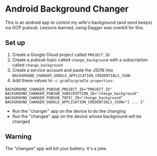 # Android Background Changer

This is an android app to control my wife's background (and send
beeps) via GCP pubsub. Lessons learned, using Dagger was overkill for this.

## Set up

1. Create a Google Cloud project called `PROJECT_ID`
2. Create a pubsub topic called `change_background` with a subscription called `change_background`
3. Create a service account and paste the JSON into `BACKGROUND_CHANGER_GOOGLE_APPLICATION_CREDENTIALS_JSON`
4. Add these values to `~/.gradle/gradle.properties`:

```
BACKGROUND_CHANGER_PUBSUB_PROJECT_ID="PROJECT_ID"
BACKGROUND_CHANGER_PUBSUB_SUBSCRIPTION_ID="change_background"
BACKGROUND_CHANGER_PUBSUB_TOPIC_ID="change_background"
BACKGROUND_CHANGER_GOOGLE_APPLICATION_CREDENTIALS_JSON="{ ... }"
```

* Run the "changer" app on the device to do the changing
* Run the "changee" app on the device whose background will be changed

## Warning

The "changee" app will kill your battery. It's a joke.
